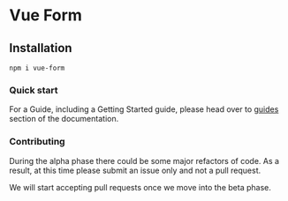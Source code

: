# Vue Form

## Installation
```
npm i vue-form
```

### Quick start

For a Guide, including a Getting Started guide, please head over to [guides](https://chris-washington.github.io/vue-form) section of the documentation.


### Contributing
During the alpha phase there could be some major refactors of code. As a result, at this time please submit an issue only and not a pull request. 

We will start accepting pull requests once we move into the beta phase.
